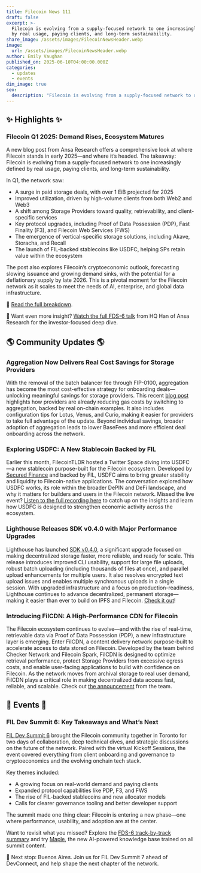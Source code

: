```yaml
---
title: Filecoin News 111
draft: false
excerpt: >-
  Filecoin is evolving from a supply-focused network to one increasingly defined
  by real usage, paying clients, and long-term sustainability.
share_image: /assets/images/FilecoinNewsHeader.webp
image:
  url: /assets/images/FilecoinNewsHeader.webp
author: Emily Vaughan
published_on: 2025-06-10T04:00:00.000Z
categories:
  - updates
  - events
dim_image: true
seo:
  description: "Filecoin is evolving from a supply-focused network to one increasingly defined by real usage, paying clients, and long-term sustainability."
---
```


## ✨ Highlights ✨

### Filecoin Q1 2025: Demand Rises, Ecosystem Matures

A new blog post from Ansa Research offers a comprehensive look at where Filecoin stands in early 2025—and where it’s headed. The takeaway: Filecoin is evolving from a supply-focused network to one increasingly defined by real usage, paying clients, and long-term sustainability.

In Q1, the network saw:

- A surge in paid storage deals, with over 1 EiB projected for 2025
- Improved utilization, driven by high-volume clients from both Web2 and Web3
- A shift among Storage Providers toward quality, retrievability, and client-specific services
- Key protocol upgrades, including Proof of Data Possession (PDP), Fast Finality (F3), and Filecoin Web Services (FWS)
- The emergence of vertical-specific storage solutions, including Akave, Storacha, and Recall
- The launch of FIL-backed stablecoins like USDFC, helping SPs retain value within the ecosystem

The post also explores Filecoin’s cryptoeconomic outlook, forecasting slowing issuance and growing demand sinks, with the potential for a deflationary supply by late 2026. This is a pivotal moment for the Filecoin network as it scales to meet the needs of AI, enterprise, and global data infrastructure.

📖 [Read the full breakdown](https://filecointldr.io/article/key-trends-and-takeaways-from-filecoin-q1-2025).

🎥 Want even more insight? [Watch the full FDS-6 talk](https://www.youtube.com/watch?v=jKC6zIbEYRM) from HQ Han of Ansa Research for the investor-focused deep dive.

## 🌎 Community Updates 🌎

### Aggregation Now Delivers Real Cost Savings for Storage Providers

With the removal of the batch balancer fee through FIP-0100, aggregation has become the most cost-effective strategy for onboarding deals—unlocking meaningful savings for storage providers. This recent [blog post](https://medium.com/p/87f62aa9b018) highlights how providers are already reducing gas costs by switching to aggregation, backed by real on-chain examples. It also includes configuration tips for Lotus, Venus, and Curio, making it easier for providers to take full advantage of the update. Beyond individual savings, broader adoption of aggregation leads to lower BaseFees and more efficient deal onboarding across the network.

### Exploring USDFC: A New Stablecoin Backed by FIL

Earlier this month, FilecoinTLDR hosted a Twitter Space diving into USDFC—a new stablecoin purpose-built for the Filecoin ecosystem. Developed by [Secured Finance](https://twitter.com/Secured_Fi) and backed by FIL, USDFC aims to bring greater stability and liquidity to Filecoin-native applications. The conversation explored how USDFC works, its role within the broader DePIN and DeFi landscape, and why it matters for builders and users in the Filecoin network. Missed the live event? [Listen to the full recording here](https://twitter.com/i/spaces/1kvKpmYqynzJE) to catch up on the insights and learn how USDFC is designed to strengthen economic activity across the ecosystem.

### Lighthouse Releases SDK v0.4.0 with Major Performance Upgrades

Lighthouse has launched [SDK v0.4.0](https://www.npmjs.com/package/@lighthouse-web3/sdk), a significant upgrade focused on making decentralized storage faster, more reliable, and ready for scale. This release introduces improved CLI usability, support for large file uploads, robust batch uploading (including thousands of files at once), and parallel upload enhancements for multiple users. It also resolves encrypted text upload issues and enables multiple synchronous uploads in a single session. With upgraded infrastructure and a focus on production-readiness, Lighthouse continues to advance decentralized, permanent storage—making it easier than ever to build on IPFS and Filecoin. [Check it out](https://www.npmjs.com/package/@lighthouse-web3/sdk)!

### Introducing FilCDN: A High-Performance CDN for Filecoin

The Filecoin ecosystem continues to evolve—and with the rise of real-time, retrievable data via Proof of Data Possession (PDP), a new infrastructure layer is emerging. Enter FilCDN, a content delivery network purpose-built to accelerate access to data stored on Filecoin. Developed by the team behind Checker Network and Filecoin Spark, FilCDN is designed to optimize retrieval performance, protect Storage Providers from excessive egress costs, and enable user-facing applications to build with confidence on Filecoin. As the network moves from archival storage to real user demand, FilCDN plays a critical role in making decentralized data access fast, reliable, and scalable. Check out [the announcement](https://x.com/FilecoinCDN/status/1930627144297611747) from the team. 

## 🎉 Events 🎉

### FIL Dev Summit 6: Key Takeaways and What’s Next

[FIL Dev Summit 6](https://filecoin.io/blog/posts/fil-dev-summit-6-toronto-takeaways-and-next-steps/) brought the Filecoin community together in Toronto for two days of collaboration, deep technical dives, and strategic discussions on the future of the network. Paired with the virtual Kickoff Sessions, the event covered everything from client onboarding and governance to cryptoeconomics and the evolving onchain tech stack.

Key themes included:

- A growing focus on real-world demand and paying clients
- Expanded protocol capabilities like PDP, F3, and FWS
- The rise of FIL-backed stablecoins and new allocator models
- Calls for clearer governance tooling and better developer support

The summit made one thing clear: Filecoin is entering a new phase—one where performance, usability, and adoption are at the center.

Want to revisit what you missed? Explore the [FDS-6 track-by-track summary](https://filecoin.io/blog/posts/fil-dev-summit-6-toronto-takeaways-and-next-steps/) and try [Maple](https://www.perplexity.ai/collections/fds-6-bot-maple-FGzlYPMwR9elaGlGKxe_6w?login-source=oneTap%5c&login-new=false), the new AI-powered knowledge base trained on all summit content.

📍 Next stop: Buenos Aires. Join us for FIL Dev Summit 7 ahead of DevConnect, and help shape the next chapter of the network.
